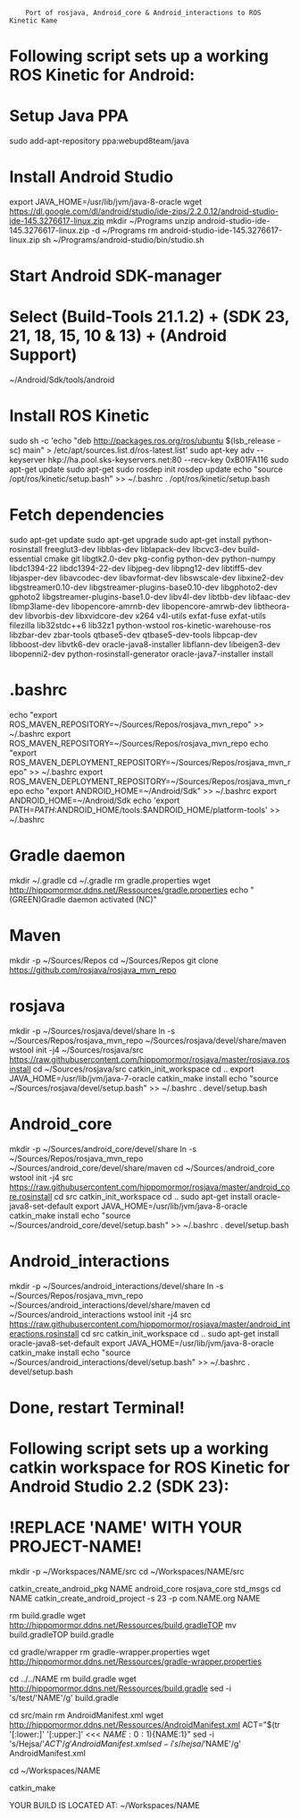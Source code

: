 		Port of rosjava, Android_core & Android_interactions to ROS Kinetic Kame
		
# Following script sets up a working ROS Kinetic for Android:

# Setup Java PPA
sudo add-apt-repository ppa:webupd8team/java

# Install Android Studio
export JAVA_HOME=/usr/lib/jvm/java-8-oracle
wget https://dl.google.com/dl/android/studio/ide-zips/2.2.0.12/android-studio-ide-145.3276617-linux.zip
mkdir ~/Programs
unzip android-studio-ide-145.3276617-linux.zip -d ~/Programs
rm android-studio-ide-145.3276617-linux.zip
sh ~/Programs/android-studio/bin/studio.sh

# Start Android SDK-manager
# Select (Build-Tools 21.1.2) + (SDK 23, 21, 18, 15, 10 & 13) + (Android Support) #
~/Android/Sdk/tools/android

# Install ROS Kinetic
sudo sh -c 'echo "deb http://packages.ros.org/ros/ubuntu $(lsb_release -sc) main" > /etc/apt/sources.list.d/ros-latest.list'
sudo apt-key adv --keyserver hkp://ha.pool.sks-keyservers.net:80 --recv-key 0xB01FA116
sudo apt-get update
sudo apt-get 
sudo rosdep init
rosdep update
echo "source /opt/ros/kinetic/setup.bash" >> ~/.bashrc
. /opt/ros/kinetic/setup.bash

# Fetch dependencies 
sudo apt-get update
sudo apt-get upgrade
sudo apt-get install python-rosinstall freeglut3-dev libblas-dev liblapack-dev libcvc3-dev  build-essential cmake git libgtk2.0-dev pkg-config python-dev python-numpy libdc1394-22 libdc1394-22-dev libjpeg-dev libpng12-dev libtiff5-dev libjasper-dev libavcodec-dev libavformat-dev libswscale-dev libxine2-dev libgstreamer0.10-dev libgstreamer-plugins-base0.10-dev libgphoto2-dev gphoto2 libgstreamer-plugins-base1.0-dev libv4l-dev libtbb-dev libfaac-dev libmp3lame-dev libopencore-amrnb-dev libopencore-amrwb-dev libtheora-dev libvorbis-dev libxvidcore-dev x264 v4l-utils exfat-fuse exfat-utils filezilla lib32stdc++6 lib32z1 python-wstool ros-kinetic-warehouse-ros libzbar-dev zbar-tools qtbase5-dev qtbase5-dev-tools libpcap-dev libboost-dev libvtk6-dev  oracle-java8-installer libflann-dev libeigen3-dev libopenni2-dev python-rosinstall-generator oracle-java7-installer install

# .bashrc
echo "export ROS_MAVEN_REPOSITORY=~/Sources/Repos/rosjava_mvn_repo" >> ~/.bashrc
export ROS_MAVEN_REPOSITORY=~/Sources/Repos/rosjava_mvn_repo
echo "export ROS_MAVEN_DEPLOYMENT_REPOSITORY=~/Sources/Repos/rosjava_mvn_repo" >> ~/.bashrc
export ROS_MAVEN_DEPLOYMENT_REPOSITORY=~/Sources/Repos/rosjava_mvn_repo
echo "export ANDROID_HOME=~/Android/Sdk" >> ~/.bashrc
export ANDROID_HOME=~/Android/Sdk
echo 'export PATH=$PATH:$ANDROID_HOME/tools:$ANDROID_HOME/platform-tools' >> ~/.bashrc

# Gradle daemon
mkdir ~/.gradle
cd ~/.gradle
rm gradle.properties
wget http://hippomormor.ddns.net/Ressources/gradle.properties
echo "$($GREEN)Gradle daemon activated $($NC)"

# Maven
mkdir -p ~/Sources/Repos
cd ~/Sources/Repos
git clone https://github.com/rosjava/rosjava_mvn_repo

# rosjava
mkdir -p ~/Sources/rosjava/devel/share
ln -s ~/Sources/Repos/rosjava_mvn_repo ~/Sources/rosjava/devel/share/maven
wstool init -j4 ~/Sources/rosjava/src https://raw.githubusercontent.com/hippomormor/rosjava/master/rosjava.rosinstall
cd ~/Sources/rosjava/src
catkin_init_workspace
cd ..
export JAVA_HOME=/usr/lib/jvm/java-7-oracle
catkin_make install
echo "source ~/Sources/rosjava/devel/setup.bash" >> ~/.bashrc
. devel/setup.bash

# Android_core
mkdir -p ~/Sources/android_core/devel/share
ln -s ~/Sources/Repos/rosjava_mvn_repo ~/Sources/android_core/devel/share/maven
cd ~/Sources/android_core
wstool init -j4 src https://raw.githubusercontent.com/hippomormor/rosjava/master/android_core.rosinstall
cd src
catkin_init_workspace
cd ..
sudo apt-get install oracle-java8-set-default
export JAVA_HOME=/usr/lib/jvm/java-8-oracle
catkin_make install
echo "source ~/Sources/android_core/devel/setup.bash" >> ~/.bashrc
. devel/setup.bash

# Android_interactions
mkdir -p ~/Sources/android_interactions/devel/share
ln -s ~/Sources/Repos/rosjava_mvn_repo ~/Sources/android_interactions/devel/share/maven
cd ~/Sources/android_interactions
wstool init -j4 src https://raw.githubusercontent.com/hippomormor/rosjava/master/android_interactions.rosinstall
cd src
catkin_init_workspace
cd ..
sudo apt-get install oracle-java8-set-default
export JAVA_HOME=/usr/lib/jvm/java-8-oracle
catkin_make install
echo "source ~/Sources/android_interactions/devel/setup.bash" >> ~/.bashrc
. devel/setup.bash

# Done, restart Terminal!

# Following script sets up a working catkin workspace for ROS Kinetic for Android Studio 2.2 (SDK 23):
# !REPLACE 'NAME' WITH YOUR PROJECT-NAME!

mkdir -p ~/Workspaces/NAME/src
cd ~/Workspaces/NAME/src

catkin_create_android_pkg NAME android_core rosjava_core std_msgs
cd NAME
catkin_create_android_project -s 23 -p com.NAME.org NAME

rm build.gradle
wget http://hippomormor.ddns.net/Ressources/build.gradleTOP
mv build.gradleTOP build.gradle

cd gradle/wrapper
rm gradle-wrapper.properties
wget http://hippomormor.ddns.net/Ressources/gradle-wrapper.properties

cd ../../NAME
rm build.gradle
wget http://hippomormor.ddns.net/Ressources/build.gradle
sed -i 's/test/'NAME'/g' build.gradle

cd src/main
rm AndroidManifest.xml
wget http://hippomormor.ddns.net/Ressources/AndroidManifest.xml
ACT="$(tr '[:lower:]' '[:upper:]' <<< ${NAME:0:1})${NAME:1}"
sed -i 's/Hejsa/'$ACT'/g' AndroidManifest.xml
sed -i 's/hejsa/'$NAME'/g' AndroidManifest.xml

cd ~/Workspaces/NAME

catkin_make

YOUR BUILD IS LOCATED AT: 
~/Workspaces/NAME
